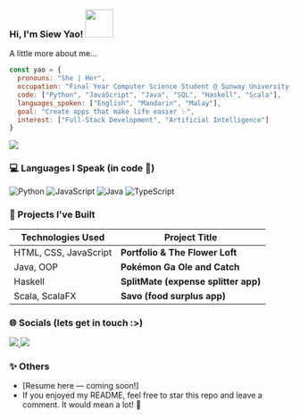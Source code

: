 ###  Hi, I'm Siew Yao! <img src="https://media.giphy.com/media/mGcNjsfWAjY5AEZNw6/giphy.gif" width="50">


A little more about me...
```javascript
const yao = {
  pronouns: "She | Her",
  occupation: "Final Year Computer Science Student @ Sunway University, Malaysia",
  code: ["Python", "JavaScript", "Java", "SQL", "Haskell", "Scala"],
  languages_spoken: ["English", "Mandarin", "Malay"],
  goal: "Create apps that make life easier ✨",
  interest: ["Full-Stack Development", "Artificial Intelligence"]
}
```

<a href="https://github.com/sy-9/sy-9">
  <img align="center" src="https://github-readme-stats.vercel.app/api/top-langs/?username=sy-9&title_color=ffffff&text_color=c9cacc&icon_color=2bbc8a&bg_color=1d1f21&langs_count=3" />
</a>

### 💻 Languages I Speak (in code 🌱)

![Python](https://img.shields.io/badge/-Python-000?&logo=Python)
![JavaScript](https://img.shields.io/badge/-JavaScript-000?&logo=JavaScript)
![Java](https://img.shields.io/badge/-Java-000?&logo=Java&logoColor=007396)
![TypeScript](https://img.shields.io/badge/-TypeScript-000?&logo=TypeScript)


### 🌟 Projects I've Built
| Technologies Used                     | Project Title                   |
| ------------------------------------- | ------------------------------- |
| HTML, CSS, JavaScript                 | **Portfolio & The Flower Loft** |
| Java, OOP                             | **Pokémon Ga Ole and Catch**                |
| Haskell                               | **SplitMate (expense splitter app)**            |
| Scala, ScalaFX                        | **Savo (food surplus app)** |


### 🌐 Socials (lets get in touch :>)
<p align="left"> <a href="https://www.linkedin.com/in/siew-yao" target="_blank"> <img src="https://img.shields.io/badge/LinkedIn-0077B5?style=for-the-badge&logo=linkedin&logoColor=white" /> </a> <a href="mailto:siewyao23@gmail.com"> <img src="https://img.shields.io/badge/Gmail-D14836?style=for-the-badge&logo=gmail&logoColor=white" /> </a> </p>

### ✨ Others 
- [Resume here — coming soon!]
- If you enjoyed my README, feel free to star this repo and leave a comment. It would mean a lot! 💖
